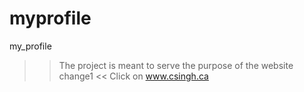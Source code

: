 # myprofile
my_profile 

>> The project is meant to serve the purpose of the website change1 <<
Click on www.csingh.ca
